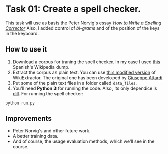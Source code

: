 # Task 01: Create a spell checker.

This task will use as basis the Peter Norvig's essay *[How to Write a Spelling Corrector](http://norvig.com/spell-correct.html)* Also, I added control of *bi-grams* and of the position of the keys in the keyboard.

## How to use it
1. Download a corpus for traning the spell checker. In my case I used [this](https://dumps.wikimedia.org/eswiki/20160305/eswiki-20160305-pages-meta-current.xml.bz2) Spanish's Wikipedia dump.
2. Extract the corpus as plain text. You can use [this modified version](https://github.com/josemazo/wikiextractor) of WikiExtractor. The original one has been developed by [Giuseppe Attardi](https://github.com/attardi).
3. Put some of the plain text files in a folder called `data_files`.
4. You'll need **Python 3** for running the code. Also, its only dependice is [dill](https://pypi.python.org/pypi/dill). For running the spell checker:

```
python run.py
```

## Improvements
* Peter Norvig's and other future work.
* A better training data.
* And of course, the usage evaluation methods, which we'll see in the course.
